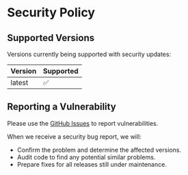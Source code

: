 # Security Policy

## Supported Versions

Versions currently being supported with security updates:

| Version | Supported          |
| ------- | ------------------ |
| latest  | :white_check_mark: |

## Reporting a Vulnerability

Please use the [GitHub Issues](https://github.com/bitfunk/gradle-plugins/issues) to report vulnerabilities.

When we receive a security bug report, we will:

- Confirm the problem and determine the affected versions.
- Audit code to find any potential similar problems.
- Prepare fixes for all releases still under maintenance.
